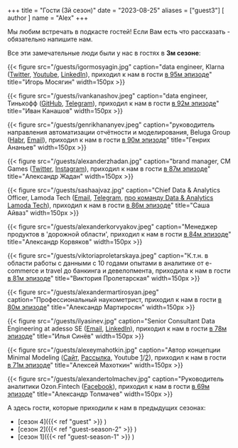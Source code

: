 +++
title = "Гости (3й сезон)"
date = "2023-08-25"
aliases = ["guest3"]
[ author ]
  name = "Alex"
+++

Мы любим встречать в подкасте гостей! Если Вам есть что рассказать - обязательно напишите нам.

Все эти замечательные люди были у нас в гостях в **3м сезоне**:

{{< figure src="/guests/igormosyagin.jpg" caption="data engineer, Klarna ([Twitter](https://twitter.com/shrimpsizemoose), [Youtube](https://youtube.com/@shrimpsizemoose/), [LinkedIn](https://www.linkedin.com/in/shrimpsizemoose/)), приходил к нам в гости [в 95м эпизоде](https://podcasters.spotify.com/pod/show/data-coffee/episodes/95-S3E28-e24scme)" title="Игорь Мосягин" width=150px >}}

{{< figure src="/guests/ivankanashov.jpeg" caption="data engineer, Тинькофф ([GitHub](https://github.com/ikanashov), [Telegram](https://t.me/ikanashov)), приходил к нам в гости [в 92м эпизоде](https://podcasters.spotify.com/pod/show/data-coffee/episodes/92-S3E25-----Data-Catalog-e23iiiv)" title="Иван Канашов" width=150px >}}

{{< figure src="/guests/genrikhananyev.jpeg" caption="руководитель направления автоматизации отчётности и моделирования, Beluga Group ([Habr](https://habr.com/ru/users/Ananiev_Genrih/), [Email](mailto:edvardoss@gmail.com)), приходил к нам в гости [в 90м эпизоде](https://podcasters.spotify.com/pod/show/data-coffee/episodes/90-S3E23--Terrific-Microsoft-Excel-e22q0qq)" title="Генрих Ананьев" width=150px >}}

{{< figure src="/guests/alexanderzhadan.jpg" caption="brand manager, CM Games ([Twitter](https://twitter.com/biblikz), [Instagram](https://instagram.com/biblik)), приходил к нам в гости [в 87м эпизоде](https://podcasters.spotify.com/pod/show/data-coffee/episodes/87-S3E20--ChatGPT-e21gst2)" title="Александр Жадан" width=150px >}}

{{< figure src="/guests/sashaajvaz.jpg" caption="Chief Data & Analytics Officer, Lamoda Tech ([Email](mailto:aleksandr.ayvaz@lamoda.ru), [Telegram](https://t.me/ayvazs), [про команду Data & Analytics Lamoda Tech](https://latech.ru/data)), приходил к нам в гости [в 86м эпизоде](https://podcasters.spotify.com/pod/show/data-coffee/episodes/86-S3E19--Shopping-data-e213oi9)" title="Саша Айваз" width=150px >}}

{{< figure src="/guests/alexanderkorvyakov.jpeg" caption="Менеджер продуктов в 'дорожной области', приходил к нам в гости [в 84м эпизоде](https://spotifyanchor-web.app.link/e/07oTPTkesyb)" title="Александр Корвяков" width=150px >}}

{{< figure src="/guests/viktoriaproletarskaya.jpeg" caption="К.т.н. в области работы с данными с 10 годами опытами в аналитике от e-commerce и travel до банкинга и девелопмента, приходила к нам в гости [в 81м эпизоде](https://spotifyanchor-web.app.link/e/McRJfXXdsyb)" title="Виктория Пролетарская" width=150px >}}

{{< figure src="/guests/alexandermartirosyan.jpeg" caption="Профессиональный наукометрист, приходил к нам в гости [в 80м эпизоде](https://anchor.fm/data-coffee/episodes/80-S3E13-e1upvsk)" title="Александр Мартиросян" width=150px >}}

{{< figure src="/guests/ilyasinev.jpg" caption="Senior Consultant Data Engineering at adesso SE ([Email](mailto:sinevi@gmail.com), [LinkedIn](https://www.linkedin.com/in/ilia-sinev/)), приходил к нам в гости [в 78м эпизоде](https://anchor.fm/data-coffee/episodes/78-S3E11----data-engineering-e1u3ran)" title="Илья Синёв" width=150px >}}

{{< figure src="/guests/alexeymahotkin.jpg" caption="Автор концепции Minimal Modeling ([Сайт](https://minimalmodeling.com), [Рассылка](https://minimalmodeling.substack.com/), Youtube [1](https://www.youtube.com/watch?v=ZyLc_FzGvRM)/[2](https://www.youtube.com/watch?v=M2WM-jyVe6k)), приходил к нам в гости [в 71м эпизоде](https://anchor.fm/data-coffee/episodes/71-S3E04--Minimal-modeling-e1s16aq)" title="Алексей Махоткин" width=150px >}}

{{< figure src="/guests/alexandertolmachev.jpg" caption="Руководитель аналитики Ozon.Fintech ([Facebook](https://www.facebook.com/aa.tolmachev)), приходил к нам в гости [в 69м эпизоде](https://anchor.fm/data-coffee/episodes/69-S3E02-e1ragqu)" title="Александр Толмачев" width=150px >}}

А здесь гости, которые приходили к нам в предыдущих сезонах:
 - [сезон 4]({{< ref "guest" >}} )
 - [сезон 2]({{< ref "guest-season-2" >}} )
 - [сезон 1]({{< ref "guest-season-1" >}} )
